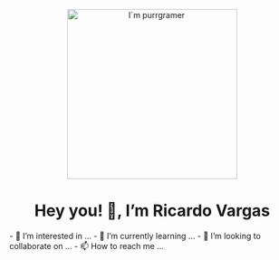 <p align="center"> <img src="https://cdn.dribbble.com/users/2789762/screenshots/8630894/media/583b209224b027954cb6e8b9901cb731.gif" alt="I´m purrgramer" width="300" /> </p><h1 align="center">Hey you! 👋, I’m Ricardo Vargas</h1>
- 👀 I’m interested in ...
- 🌱 I’m currently learning ...
- 💞️ I’m looking to collaborate on ...
- 📫 How to reach me ...

<!---
Ricardo-Vargas-Gonzalez/Ricardo-Vargas-Gonzalez is a ✨ special ✨ repository because its `README.md` (this file) appears on your GitHub profile.
You can click the Preview link to take a look at your changes.
--->
